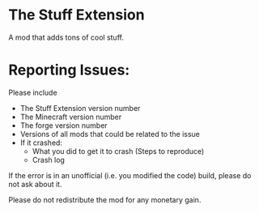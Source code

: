 # The Stuff Extension
A mod that adds tons of cool stuff.

# Reporting Issues:
Please include

* The Stuff Extension version number
* The Minecraft version number
* The forge version number
* Versions of all mods that could be related to the issue
* If it crashed:
	* What you did to get it to crash (Steps to reproduce)
	* Crash log

If the error is in an unofficial (i.e. you modified the code) build, please do not ask about it.

Please do not redistribute the mod for any monetary gain.
